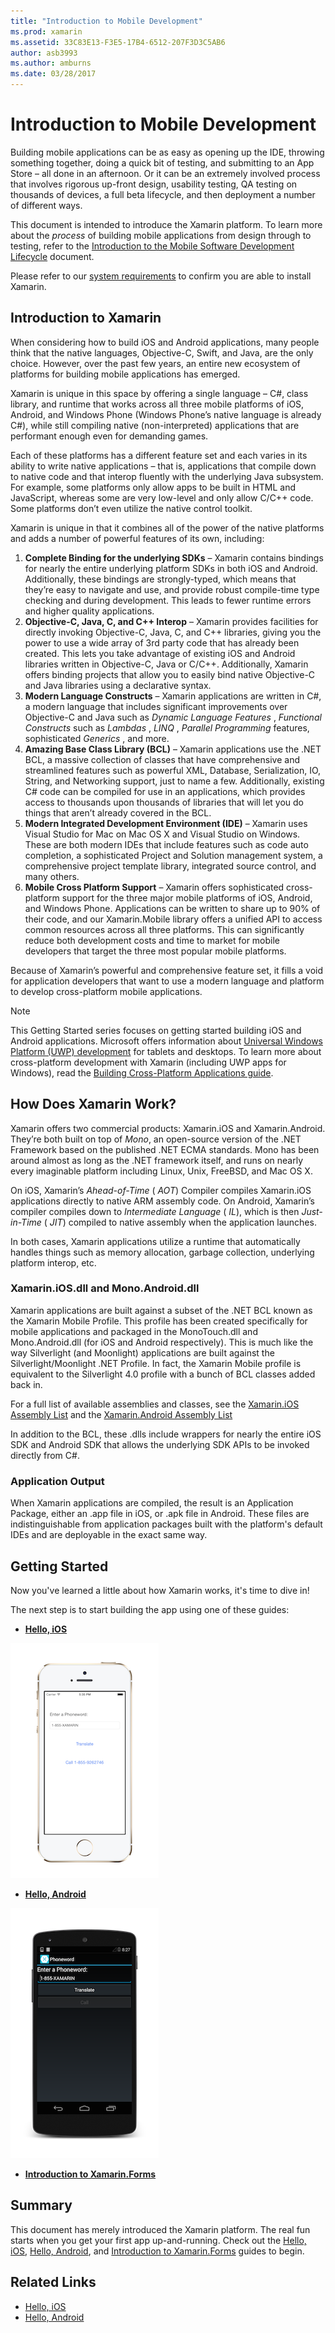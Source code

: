 ```yaml
---
title: "Introduction to Mobile Development"
ms.prod: xamarin
ms.assetid: 33C83E13-F3E5-17B4-6512-207F3D3C5AB6
author: asb3993
ms.author: amburns
ms.date: 03/28/2017
---
```


# Introduction to Mobile Development

Building mobile applications can be as easy as opening up the IDE, throwing
something together, doing a quick bit of testing, and submitting to an App Store
– all done in an afternoon. Or it can be an extremely involved process that
involves rigorous up-front design, usability testing, QA testing on thousands of
devices, a full beta lifecycle, and then deployment a number of different
ways.

This document is intended to introduce the Xamarin platform. To learn more about the *process* of building mobile applications from design through to testing, refer to the [Introduction to the Mobile Software Development Lifecycle](~/cross-platform/get-started/introduction-to-mobile-sdlc.md) document.

Please refer to our [system requirements](~/cross-platform/get-started/requirements.md#mac)
to confirm you are able to install Xamarin.

## Introduction to Xamarin

When considering how to build iOS and Android applications, many people think
that the native languages, Objective-C, Swift, and Java, are the only
choice. However, over the past few years, an entire new ecosystem of platforms
for building mobile applications has emerged.

Xamarin is unique in this space by offering a single language – C#, class
library, and runtime that works across all three mobile platforms of iOS,
Android, and Windows Phone (Windows Phone’s native language is already
C#), while still compiling native (non-interpreted) applications that are
performant enough even for demanding games.

Each of these platforms has a different feature set and each varies in its
ability to write native applications – that is, applications that compile down
to native code and that interop fluently with the underlying Java subsystem. For
example, some platforms only allow apps to be built in HTML and JavaScript, whereas some are very low-level and only allow C/C++ code. Some platforms don’t even utilize the native
control toolkit.

Xamarin is unique in that it combines all of the power of the native
platforms and adds a number of powerful features of its own, including:

1.   **Complete Binding for the underlying SDKs** – Xamarin contains bindings for nearly the entire underlying platform SDKs in both iOS and Android. Additionally, these bindings are strongly-typed, which means that they’re easy to navigate and use, and provide robust compile-time type checking and during development. This leads to fewer runtime errors and higher quality applications.
1.   **Objective-C, Java, C, and C++ Interop** – Xamarin provides facilities for directly invoking Objective-C, Java, C, and C++ libraries, giving you the power to use a wide array of 3rd party code that has already been created. This lets you take advantage of existing iOS and Android libraries written in Objective-C, Java or C/C++. Additionally, Xamarin offers binding projects that allow you to easily bind native Objective-C and Java libraries using a declarative syntax.
1.   **Modern Language Constructs** – Xamarin applications are written in C#, a modern language that includes significant improvements over Objective-C and Java such as  *Dynamic Language Features* ,  *Functional Constructs* such as  *Lambdas* ,  *LINQ* ,  *Parallel Programming* features, sophisticated  *Generics* , and more.
1.   **Amazing Base Class Library (BCL)** – Xamarin applications use the .NET BCL, a massive collection of classes that have comprehensive and streamlined features such as powerful XML, Database, Serialization, IO, String, and Networking support, just to name a few. Additionally, existing C# code can be compiled for use in an applications, which provides access to thousands upon thousands of libraries that will let you do things that aren’t already covered in the BCL.
1.   **Modern Integrated Development Environment (IDE)** – Xamarin uses Visual Studio for Mac on Mac OS X and Visual Studio on Windows. These are both modern IDEs that include features such as code auto completion, a sophisticated Project and Solution management system, a comprehensive project template library, integrated source control, and many others.
1.   **Mobile Cross Platform Support** – Xamarin offers sophisticated cross-platform support for the three major mobile platforms of iOS, Android, and Windows Phone. Applications can be written to share up to 90% of their code, and our Xamarin.Mobile library offers a unified API to access common resources across all three platforms. This can significantly reduce both development costs and time to market for mobile developers that target the three most popular mobile platforms.


Because of Xamarin’s powerful and comprehensive feature set, it fills a
void for application developers that want to use a modern language and platform
to develop cross-platform mobile applications.


> [!NOTE]
> This Getting Started series focuses on getting started building iOS and Android applications. Microsoft offers information about [Universal Windows Platform (UWP) development](https://docs.microsoft.com/windows/uwp/develop/) for tablets and desktops. To learn more about cross-platform development with Xamarin (including UWP apps for Windows), read the [Building Cross-Platform Applications guide](~/cross-platform/app-fundamentals/building-cross-platform-applications/index.md).



## How Does Xamarin Work?

Xamarin offers two commercial products: Xamarin.iOS and Xamarin.Android. They’re both built on
top of *Mono*, an open-source version of the .NET Framework based on the
published .NET ECMA standards. Mono has been around almost as long as the .NET
framework itself, and runs on nearly every imaginable platform including Linux,
Unix, FreeBSD, and Mac OS X.

On iOS, Xamarin’s *Ahead-of-Time* ( *AOT*) Compiler compiles
Xamarin.iOS applications directly to native ARM assembly code. On Android,
Xamarin’s compiler compiles down to *Intermediate Language*
( *IL*), which is then *Just-in-Time* ( *JIT*) compiled to
native assembly when the application launches.

In both cases, Xamarin applications utilize a runtime that automatically
handles things such as memory allocation, garbage collection, underlying
platform interop, etc.



### Xamarin.iOS.dll and Mono.Android.dll

Xamarin applications are built against a subset of the .NET BCL known as the
Xamarin Mobile Profile. This profile has been created specifically for mobile
applications and packaged in the MonoTouch.dll and Mono.Android.dll (for iOS and
Android respectively). This is much like the way Silverlight (and Moonlight)
applications are built against the Silverlight/Moonlight .NET Profile. In fact,
the Xamarin Mobile profile is equivalent to the Silverlight 4.0 profile with a
bunch of BCL classes added back in.

For a full list of available assemblies and classes, see the [Xamarin.iOS Assembly List](~/cross-platform/internals/available-assemblies.md) and the [Xamarin.Android Assembly List](~/cross-platform/internals/available-assemblies.md)

In addition to the BCL, these .dlls include wrappers for nearly the entire
iOS SDK and Android SDK that allows the underlying SDK APIs to be invoked
directly from C#.



### Application Output

When Xamarin applications are compiled, the result is an Application Package,
either an .app file in iOS, or .apk file in Android. These files are
indistinguishable from application packages built with the platform's default
IDEs and are deployable in the exact same way.



## Getting Started

Now you've learned a little about how Xamarin works, it's time to dive in!

The next step is to start building the app using one of these guides:

* [**Hello, iOS**](~/ios/get-started/hello-ios/index.md)

![](introduction-to-mobile-development-images/ios.png "Hello, iOS")


* [**Hello, Android**](~/android/get-started/hello-android/index.md)

![](introduction-to-mobile-development-images/android.png "Hello, Android")


* [**Introduction to Xamarin.Forms**](~/xamarin-forms/get-started/introduction-to-xamarin-forms.md)





## Summary

This document has merely introduced the Xamarin platform. The real fun starts when you get your first app up-and-running. Check out the [Hello, iOS](~/ios/get-started/hello-ios/index.md), [Hello, Android](~/android/get-started/hello-android/index.md), and [Introduction to Xamarin.Forms](~/xamarin-forms/get-started/introduction-to-xamarin-forms.md) guides to begin.


## Related Links

- [Hello, iOS](~/ios/get-started/hello-ios/index.md)
- [Hello, Android](~/android/get-started/hello-android/index.md)
